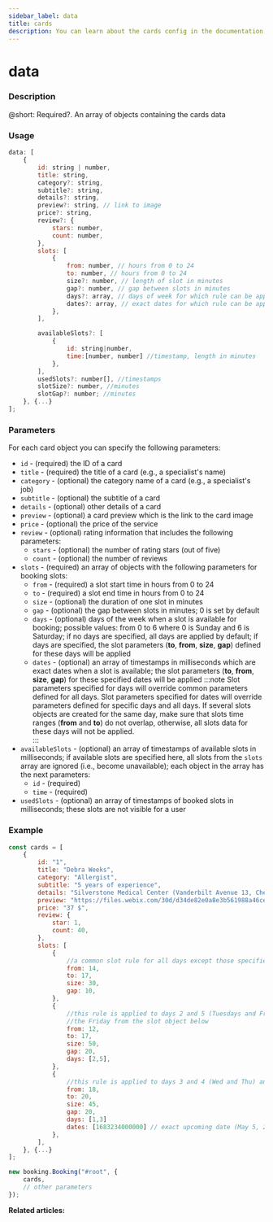 ```yaml
---
sidebar_label: data
title: cards
description: You can learn about the cards config in the documentation of the DHTMLX JavaScript Booking library. Browse developer guides and API reference, try out code examples and live demos, and download a free 30-day evaluation version of DHTMLX Booking.
---
```


# data

### Description

@short: Required?. An array of objects containing the cards data

### Usage

~~~jsx {}
data: [
	{
		id: string | number,
		title: string,
		category?: string,
		subtitle?: string,
		details?: string,
		preview?: string, // link to image
		price?: string,
		review?: {
			stars: number,
			count: number,
		},
		slots: [
			{
				from: number, // hours from 0 to 24
				to: number, // hours from 0 to 24
				size?: number, // length of slot in minutes
				gap?: number, // gap between slots in minutes
				days?: array, // days of week for which rule can be applied from 0 to 6
				dates?: array, // exact dates for which rule can be applied, timestamps
			}, 
		],

		availableSlots?: [
			{
				id: string|number,
				time:[number, number] //timestamp, length in minutes
			},
		],
		usedSlots?: number[], //timestamps
		slotSize?: number, //minutes
		slotGap?: number; //minutes
	}, {...}
];
~~~

### Parameters

For each card object you can specify the following parameters:

- `id` - (required) the ID of a card  
- `title` - (required) the title of a card (e.g., a specialist's name)
- `category` - (optional) the category name of a card (e.g., a specialist's job)
- `subtitle` - (optional) the subtitle of a card  
- `details` - (optional) other details of a card
- `preview` - (optional) a card preview which is the link to the card image
- `price` - (optional) the price of the service  
- `review` - (optional) rating information that includes the following parameters:  
  - `stars` - (optional) the number of rating stars (out of five)  
  - `count` - (optional) the number of reviews
- `slots` - (required) an array of objects with the following parameters for booking slots:
  - `from` - (required) a slot start time in hours from 0 to 24
  - `to` - (required) a slot end time in hours from 0 to 24
  - `size` - (optional) the duration of one slot in minutes 
  - `gap` - (optional) the gap between slots in minutes; 0 is set by default
  - `days` - (optional) days of the week when a slot is available for booking; possible values: from 0 to 6 where 0 is Sunday and 6 is Saturday; if no days are specified, all days are applied by default; if days are specified, the slot parameters (**to**, **from**, **size**, **gap**) defined for these days will be applied
  - `dates` - (optional) an array of timestamps in milliseconds which are exact dates when a slot is available; the slot parameters (**to**, **from**, **size**, **gap**) for these specified dates will be applied 
:::note
Slot parameters specified for days will override common parameters defined for all days. 
Slot parameters specified for dates will override parameters defined for specific days and all days. 
If several slots objects are created for the same day, make sure that slots time ranges (**from** and **to**) do not overlap, otherwise, all slots data for these days will not be applied.  
:::
- `availableSlots` - (optional) an array of timestamps of available slots in milliseconds; if available slots are specified here, all slots from the `slots` array are ignored (i.e., become unavailable); each object in the array has the next parameters:
  - `id` - (required) 
  - `time` - (required) 
- `usedSlots` - (optional) an array of timestamps of booked slots in milliseconds; these slots are not visible for a user

### Example

~~~jsx {1-42,45}
const cards = [
	{
		id: "1",
		title: "Debra Weeks",
		category: "Allergist",
		subtitle: "5 years of experience",
		details: "Silverstone Medical Center (Vanderbilt Avenue 13, Chestnut, New Zealand)",
		preview: "https://files.webix.com/30d/d34de82e0a8e3b561988a46ce1e86743/stock-photo-doc.jpg",
		price: "37 $",
		review: {
			star: 1,
			count: 40,
		},
		slots: [
			{
				//a common slot rule for all days except those specified for the days and dates below
				from: 14,
				to: 17,
				size: 30,
				gap: 10,
			},
			{
				//this rule is applied to days 2 and 5 (Tuesdays and Fridays) except 
				//the Friday from the slot object below
				from: 12,
				to: 17,
				size: 50,
				gap: 20,
				days: [2,5],
			},
			{
				//this rule is applied to days 3 and 4 (Wed and Thu) and exact date
				from: 18,
				to: 20,
				size: 45,
				gap: 20,
				days: [1,3]
				dates: [1683234000000] // exact upcoming date (May 5, 2023, Friday)
			},
		],
	}, {...} 
];

new booking.Booking("#root", {
	cards,
	// other parameters
});
~~~

**Related articles:**
